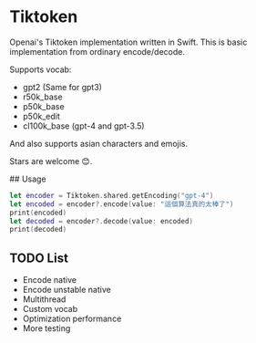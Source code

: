 # Tiktoken

Openai's Tiktoken implementation written in Swift. This is basic implementation from ordinary encode/decode.

Supports vocab:
- gpt2 (Same for gpt3)
- r50k_base
- p50k_base
- p50k_edit
- cl100k_base (gpt-4 and gpt-3.5)

And also supports asian characters and emojis.

Stars are welcome 😊.

## Usage

```swift
let encoder = Tiktoken.shared.getEncoding("gpt-4")
let encoded = encoder?.encode(value: "這個算法真的太棒了")
print(encoded)
let decoded = encoder?.decode(value: encoded)
print(decoded)
```

## TODO List

- Encode native
- Encode unstable native
- Multithread
- Custom vocab
- Optimization performance
- More testing

